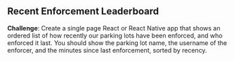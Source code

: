 ## Recent Enforcement Leaderboard

**Challenge**: Create a single page React or React Native app that shows an ordered list of how recently our parking lots have been enforced, and who enforced it last. You should show the parking lot name, the username of the enforcer, and the minutes since last enforcement, sorted by recency.

